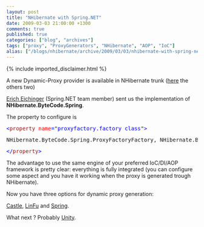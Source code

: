 ```yaml
---
layout: post
title: "NHibernate with Spring.NET"
date: 2009-03-03 21:00:00 +1300
comments: true
published: true
categories: ["blog", "archives"]
tags: ["proxy", "ProxyGenerators", "NHibernate", "AOP", "IoC"]
alias: ["/blogs/nhibernate/archive/2009/03/03/nhibernate-with-spring-net.aspx"]
---
```

<!-- more -->
{% include imported_disclaimer.html %}
<p>A new Dynamic-Proxy provider is available in NHibernate trunk (<a href="/blogs/nhibernate/archive/2008/11/09/nh2-1-0-bytecode-providers.aspx">here</a> the others two)</p>
<p><a href="http://eeichinger.blogspot.com/">Erich Eichinger</a> (Spring.NET team member) sent us the implementation of <strong>NHibernate.ByteCode.Spring</strong>.</p>
<p>The property to configure is</p>
<pre class="code"><span style="color: blue">&lt;</span><span style="color: #a31515">property </span><span style="color: red">name</span><span style="color: blue">=</span>"<span style="color: blue">proxyfactory.factory_class</span>"<span style="color: blue">&gt;</span></pre>
<pre class="code"><span style="color: blue"></span>NHibernate.ByteCode.Spring.ProxyFactoryFactory, NHibernate.ByteCode.Spring</pre>
<pre class="code"><span style="color: blue">&lt;/</span><span style="color: #a31515">property</span><span style="color: blue">&gt;
</span></pre>
<p>
<a href="http://11011.net/software/vspaste"></a></p>
<p>The advantage to use the same engine of your preferred IoC/DI/AOP framework is pretty clear: everything is fully integrated (you can configure some aspect and you have it working when the proxy is generated trough NHibernate).</p>
<p>Now you have three options for dynamic proxy generation:</p>
<p><a href="http://www.castleproject.org/">Castle</a>, <a href="http://code.google.com/p/linfu/">LinFu</a> and <a href="http://www.springframework.net/">Spring</a>.</p>
<p>What next ? Probably <a href="http://www.codeplex.com/unity">Unity</a>.</p>
